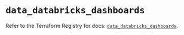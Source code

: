 # `data_databricks_dashboards`

Refer to the Terraform Registry for docs: [`data_databricks_dashboards`](https://registry.terraform.io/providers/databricks/databricks/1.91.0/docs/data-sources/dashboards).
